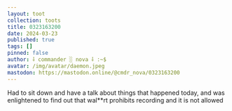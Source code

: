 ```yaml
---
layout: toot
collection: toots
title: 0323163200
date: 2024-03-23
published: true
tags: []
pinned: false
author: ⸸ commander ░ nova ⸸ :~$
avatar: /img/avatar/daemon.jpeg
mastodon: https://mastodon.online/@cmdr_nova/0323163200
---
```


Had to sit down and have a talk about things that happened today, and was enlightened to find out that wal**rt prohibits recording and it is not allowed
